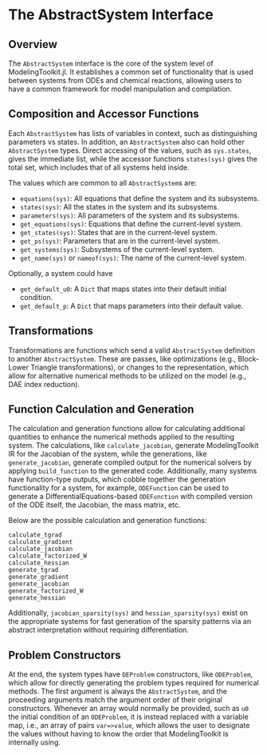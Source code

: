 # The AbstractSystem Interface

## Overview

The `AbstractSystem` interface is the core of the system level of ModelingToolkit.jl.
It establishes a common set of functionality that is used between systems
from ODEs and chemical reactions, allowing users to have a common framework for
model manipulation and compilation.

## Composition and Accessor Functions

Each `AbstractSystem` has lists of variables in context, such as distinguishing
parameters vs states. In addition, an `AbstractSystem` also can hold other
`AbstractSystem` types. Direct accessing of the values, such as `sys.states`,
gives the immediate list, while the accessor functions `states(sys)` gives the
total set, which includes that of all systems held inside.

The values which are common to all `AbstractSystem`s are:

- `equations(sys)`: All equations that define the system and its subsystems.
- `states(sys)`: All the states in the system and its subsystems.
- `parameters(sys)`: All parameters of the system and its subsystems.
- `get_equations(sys)`: Equations that define the current-level system.
- `get_states(sys)`: States that are in the current-level system.
- `get_ps(sys)`: Parameters that are in the current-level system.
- `get_systems(sys)`: Subsystems of the current-level system.
- `get_name(sys)` or `nameof(sys)`: The name of the current-level system.

Optionally, a system could have

- `get_default_u0`: A `Dict` that maps states into their default initial
  condition.
- `get_default_p`: A `Dict` that maps parameters into their default value.

## Transformations

Transformations are functions which send a valid `AbstractSystem` definition to
another `AbstractSystem`. These are passes, like optimizations (e.g., Block-Lower
Triangle transformations), or changes to the representation, which allow for
alternative numerical methods to be utilized on the model (e.g., DAE index reduction).

## Function Calculation and Generation

The calculation and generation functions allow for calculating additional
quantities to enhance the numerical methods applied to the resulting system.
The calculations, like `calculate_jacobian`, generate ModelingToolkit IR for
the Jacobian of the system, while the generations, like `generate_jacobian`,
generate compiled output for the numerical solvers by applying `build_function`
to the generated code. Additionally, many systems have function-type outputs,
which cobble together the generation functionality for a system, for example,
`ODEFunction` can be used to generate a DifferentialEquations-based `ODEFunction`
with compiled version of the ODE itself, the Jacobian, the mass matrix, etc.

Below are the possible calculation and generation functions:

```@docs
calculate_tgrad
calculate_gradient
calculate_jacobian
calculate_factorized_W
calculate_hessian
generate_tgrad
generate_gradient
generate_jacobian
generate_factorized_W
generate_hessian
```

Additionally, `jacobian_sparsity(sys)` and `hessian_sparsity(sys)`
exist on the appropriate systems for fast generation of the sparsity
patterns via an abstract interpretation without requiring differentiation.

## Problem Constructors

At the end, the system types have `DEProblem` constructors, like `ODEProblem`,
which allow for directly generating the problem types required for numerical
methods. The first argument is always the `AbstractSystem`, and the proceeding
arguments match the argument order of their original constructors. Whenever an
array would normally be provided, such as `u0` the initial condition of an
`ODEProblem`, it is instead replaced with a variable map, i.e., an array of
pairs `var=>value`, which allows the user to designate the values without having
to know the order that ModelingToolkit is internally using.

